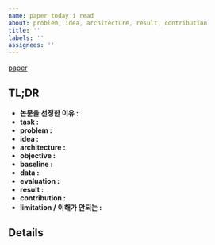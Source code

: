 ```yaml
---
name: paper today i read
about: problem, idea, architecture, result, contribution
title: ''
labels: ''
assignees: ''
---
```


[paper]( )

## TL;DR
- **논문을 선정한 이유 :**
- **task :**
- **problem :**
- **idea :**
- **architecture :**
- **objective :**
- **baseline :**
- **data :** 
- **evaluation :**
- **result :**
- **contribution :**
- **limitation / 이해가 안되는  :**

## Details

